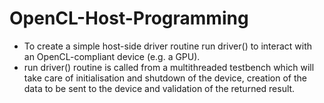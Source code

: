 # OpenCL-Host-Programming

- To create a simple host-side driver routine run driver() to interact with an OpenCL-compliant device (e.g. a GPU).
- run driver() routine is called from a multithreaded testbench which will take care of initialisation and shutdown of the device, creation of the data to be sent to the device and validation of the returned result.

